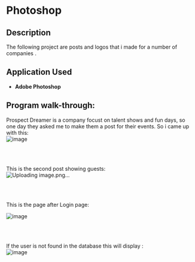 <h1>Photoshop </h1>

<h2>Description</h2>
The following project are posts and logos that i made for a number of companies .
<br />



<h2>Application Used</h2>



-	<b>Adobe Photoshop</b> 



<h2>Program walk-through:</h2>



<p align=”center”>

Prospect Dreamer is a company focust on talent shows and fun days, so one day 
they asked me to make them a post for their events. So i came up with this: <br/>
![image](https://github.com/user-attachments/assets/b65e6278-f1fc-463c-97bf-afc50c326207)




<br />

<br />

This is the second post showing guests:  <br/>
![Uploading image.png…]()


<br />

<br />

This is the page after Login page: <br/>

![image](https://github.com/user-attachments/assets/dac83c73-d7fd-4eed-a319-d3bf16966101)

<br />

<br />

If the user is not found in the database this will display :  <br/>
![image](https://github.com/user-attachments/assets/e87f9330-bc6c-4b37-ae2d-f845fa6ee865)

<br />

<br />

<br/>
